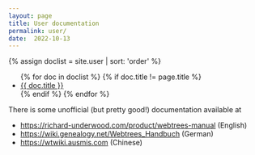 ```yaml
---
layout: page
title: User documentation
permalink: user/
date:  2022-10-13
---
```


{% assign doclist = site.user | sort: 'order' %}
<ul>
    {% for doc in doclist %}
        {% if doc.title != page.title %}
            <li><a href="{{ doc.url }}">{{ doc.title }}</a></li>
        {% endif %}
    {% endfor %}
</ul>

There is some unofficial (but pretty good!) documentation available at
* <https://richard-underwood.com/product/webtrees-manual> (English)
* <https://wiki.genealogy.net/Webtrees_Handbuch> (German)
* <https://wtwiki.ausmis.com> (Chinese)
